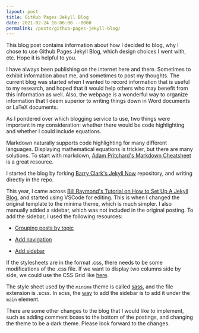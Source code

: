 ```yaml
---
layout: post
title: GitHub Pages Jekyll Blog
date: 2021-02-24 16:06:00 --0000
permalink: /posts/github-pages-jekyll-blog/
---
```


This blog post contains information about how I decided to blog, why I chose to use Github Pages Jekyll Blog, which design choices I went with, etc. Hope it is helpful to you.

I have always been publishing on the internet here and there. Sometimes to exhibit information about me, and sometimes to post my thoughts. The current blog was started when I wanted to record information that is useful to my research, and hoped that it would help others who may benefit from this information as well. Also, the webpage is a wonderful way to organize information that I deem superior to writing things down in Word documents or LaTeX documents. 

As I pondered over which blogging service to use, two things were important in my consideration: whether there would be code highlighting and whether I could include equations.

Markdown naturally supports code highlighting for many different languages. Displaying mathematical equations is trickier, but there are many solutions. To start with markdown, [Adam Pritchard's Markdown Cheatsheet](https://github.com/adam-p/markdown-here/wiki/Markdown-Cheatsheet) is a great resource.

I started the blog by forking [Barry Clark's Jekyll Now](https://github.com/barryclark/jekyll-now) repository, and writing directly in the repo. 

This year, I came across [Bill Raymond's Tutorial on How to Set Up A Jekyll Blog](https://www.youtube.com/watch?v=EmSrQCDsMv4), and started using VSCode for editing. This is when I changed the original template to the minima theme, which is much simpler. I also manually added a sidebar, which was not included in the original posting. To add the sidebar, I used the following resources:

- [Grouping posts by topic](https://jekyllrb.com/tutorials/navigation/)

- [Add navigation](https://jekyllrb.com/tutorials/navigation/#scenario-9-nested-tree-navigation-with-recursion)

- [Add sidebar](https://justus.science/blog/2015/04/17/a-sweetass-sidebar.html)

If the stylesheets are in the format .css, there needs to be some modifications of the .css file. If we want to display two columns side by side, we could use the CSS Grid like [here](https://www.cssmakeovers.com/patterns/two-columns-infinite/).

The style sheet used by the `minima` theme is called [sass](https://sass-lang.com/), and the file extension is .scss. In scss, the [way](https://rivet.iu.edu/add-ons/rivet-shell/) to add the sidebar is to add it under the `main` element.

There are some other changes to the blog that I would like to implement, such as adding comment boxes to the bottom of the postings, and changing the theme to be a dark theme. Please look forward to the changes.